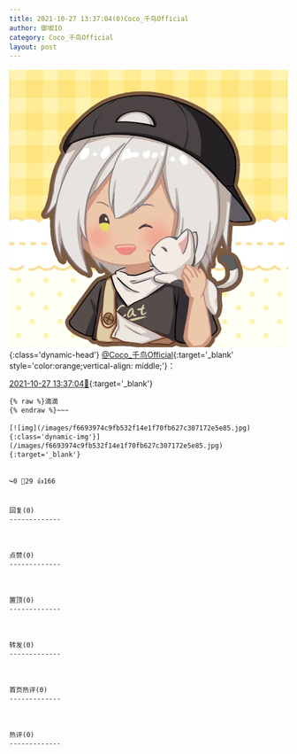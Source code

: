 ```yaml
---
title: 2021-10-27 13:37:04(0)Coco_千鸟Official
author: 御坂IO
category: Coco_千鸟Official
layout: post
---
```


![img](/images/85e485bc0dbd0cde4d15f24d7cffe9704618ad10.jpg){:class='dynamic-head'}
[@Coco_千鸟Official](https://space.bilibili.com/1891728206/dynamic){:target='_blank' style='color:orange;vertical-align: middle;'}：

[2021-10-27 13:37:04🔗](https://t.bilibili.com/586154046814275890){:target='_blank'}

~~~
{% raw %}滴滴
{% endraw %}~~~

[![img](/images/f6693974c9fb532f14e1f70fb627c307172e5e85.jpg){:class='dynamic-img'}](/images/f6693974c9fb532f14e1f70fb627c307172e5e85.jpg){:target='_blank'}


↪️0 💬29 👍166


回复(0)
-------------



点赞(0)
-------------



置顶(0)
-------------



转发(0)
-------------



首页热评(0)
-------------



热评(0)
-------------



